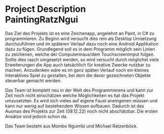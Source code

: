 # Project Description PaintingRatzNgui

Das Ziel des Projekts ist es eine Zeichenapp, angelehnt an Paint, in C# zu programmieren. 
Zu Beginn wird versucht dies rein als Desktop Umsetzung durchzuführen und im späteren Verlauf dazu noch eine Android Applikation dazu zu fügen.
Grundlegend soll es in dem Programm möglich sein Linien zu zeichenen, welche der Computermaus/dem Touchscreenimput folgen. Sollte dies rasch umgesetzt werden, so wird versucht durch möglichst viele Erweiterungen die App auch tatsächlich für kreative Zwecke nutzbar zu machen. Anzudenken wäre es im ganz späten Verlauf noch ein kleines Interaktives Spiel zu gestalten, bei dem die davor gezeichneten Objekte steuerbar gemacht werden. 

Das Team ist komplett neu in der Welt des Programmierens und kann zur Zeit noch nicht einschätzen welche Möglichkeiten es hat das Projekt umzusetzten. Es wird sich vieles auf eigene Faust aneingenen müssen und kann nur wenig auf bestehendem Wissen aufbauen. Dadurch ist das Ausmas des Projekts zur Zeit (09.12.22) noch nicht abschätzbar. Die ersten Ansätze sind jedoch schon da.

Das Team besteht aus Mombo Nguimbi und Michael Ratzenböck.

